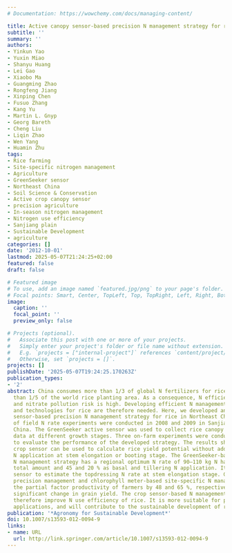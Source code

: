 ```yaml
---
# Documentation: https://wowchemy.com/docs/managing-content/

title: Active canopy sensor-based precision N management strategy for rice
subtitle: ''
summary: ''
authors:
- Yinkun Yao
- Yuxin Miao
- Shanyu Huang
- Lei Gao
- Xiaobo Ma
- Guangming Zhao
- Rongfeng Jiang
- Xinping Chen
- Fusuo Zhang
- Kang Yu
- Martin L. Gnyp
- Georg Bareth
- Cheng Liu
- Liqin Zhao
- Wen Yang
- Huamin Zhu
tags:
- Rice farming
- Site-specific nitrogen management
- Agriculture
- GreenSeeker sensor
- Northeast China
- Soil Science & Conservation
- Active crop canopy sensor
- precision agriculture
- In-season nitrogen management
- Nitrogen use efficiency
- Sanjiang plain
- Sustainable Development
- agriculture
categories: []
date: '2012-10-01'
lastmod: 2025-05-07T21:24:25+02:00
featured: false
draft: false

# Featured image
# To use, add an image named `featured.jpg/png` to your page's folder.
# Focal points: Smart, Center, TopLeft, Top, TopRight, Left, Right, BottomLeft, Bottom, BottomRight.
image:
  caption: ''
  focal_point: ''
  preview_only: false

# Projects (optional).
#   Associate this post with one or more of your projects.
#   Simply enter your project's folder or file name without extension.
#   E.g. `projects = ["internal-project"]` references `content/project/deep-learning/index.md`.
#   Otherwise, set `projects = []`.
projects: []
publishDate: '2025-05-07T19:24:25.170263Z'
publication_types:
- '2'
abstract: China consumes more than 1/3 of global N fertilizers for rice with less
  than 1/5 of the world rice planting area. As a consequence, N efficiency is low
  and nitrate pollution risk is high. Developing efficient N management strategies
  and technologies for rice are therefore needed. Here, we developed an active canopy
  sensor-based precision N management strategy for rice in Northeast China. Four site-years
  of field N rate experiments were conducted in 2008 and 2009 in Sanjiang Plain, Heilongjiang,
  China. The GreenSeeker active sensor was used to collect rice canopy reflectance
  data at different growth stages. Three on-farm experiments were conducted in 2011
  to evaluate the performance of the developed strategy. The results show that the
  crop sensor can be used to calculate rice yield potential without additional topdressing
  N application at stem elongation or booting stage. The GreenSeeker-based precision
  N management strategy has a regional optimum N rate of 90–110 kg N ha−1 as initial
  total amount and 45 and 20 % as basal and tillering N application. It uses the crop
  sensor to estimate the topdressing N rate at stem elongation stage. GreenSeeker-based
  precision management and chlorophyll meter-based site-specific N management increased
  the partial factor productivity of farmers by 48 and 65 %, respectively, without
  significant change in grain yield. The crop sensor-based N management strategy can
  therefore improve N use efficiency of rice. It is more suitable for practical on-farm
  applications, and will contribute to the sustainable development of rice farming.
publication: '*Agronomy for Sustainable Development*'
doi: 10.1007/s13593-012-0094-9
links:
- name: URL
  url: http://link.springer.com/article/10.1007/s13593-012-0094-9
---
```

